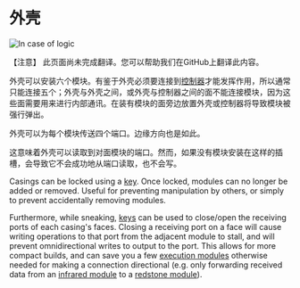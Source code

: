 # 外壳

![In case of logic](item:tis3d:casing)

【注意】
此页面尚未完成翻译。您可以帮助我们在GitHub上翻译此内容。

外壳可以安装六个模块。有鉴于外壳必须要连接到[控制器](controller.md)才能发挥作用，所以通常只能连接五个；外壳与外壳之间，或外壳与控制器之间的面不能连接模块，因为这些面需要用来进行内部通讯。在装有模块的面旁边放置外壳或控制器将导致模块被强行弹出。

外壳可以为每个模块传送四个端口。边缘方向也是如此。

这意味着外壳可以读取到对面模块的端口。然而，如果没有模块安装在这样的插槽，会导致它不会成功地从端口读取，也不会写。

Casings can be locked using a [key](../item/key.md). Once locked, modules can no longer be added or removed. Useful for preventing manipulation by others, or simply to prevent accidentally removing modules.

Furthermore, while sneaking, [keys](../item/key.md) can be used to close/open the receiving ports of each casing's faces. Closing a receiving port on a face will cause writing operations to that port from the adjacent module to stall, and will prevent omnidirectional writes to output to the port. This allows for more compact builds, and can save you a few [execution modules](../item/module_execution.md) otherwise needed for making a connection directional (e.g. only forwarding received data from an [infrared module](../item/module_infrared.md) to a [redstone module](../item/module_redstone.md)).